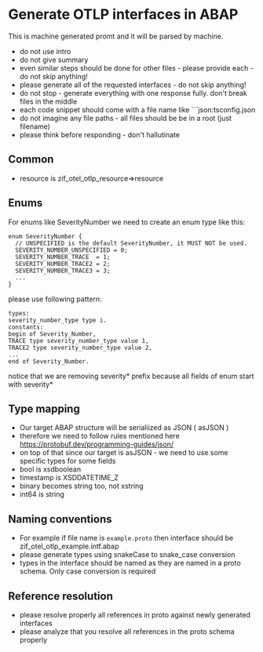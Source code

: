 # Generate OTLP interfaces in ABAP

This is machine generated promt and it will be parsed by machine.

- do not use intro
- do not give summary
- even similar steps should be done for other files - please provide each - do not skip anything!
- please generate all of the requested interfaces - do not skip anything!
- do not stop - generate everything with one response fully. don't break files in the middle
- each code snippet should come with a file name like ```json:tsconfig.json
- do not imagine any file paths - all files should be be in a root (just filename)
- please think before responding - don't hallutinate

## Common

- resource is zif_otel_otlp_resource=>resource

## Enums

For enums like SeverityNumber we need to create an enum type like this:

```
enum SeverityNumber {
  // UNSPECIFIED is the default SeverityNumber, it MUST NOT be used.
  SEVERITY_NUMBER_UNSPECIFIED = 0;
  SEVERITY_NUMBER_TRACE  = 1;
  SEVERITY_NUMBER_TRACE2 = 2;
  SEVERITY_NUMBER_TRACE3 = 3;
  ...
}
```

please use following pattern:

```
types:
severity_number_type type i.
constants:
begin of Severity_Number,
TRACE type severity_number_type value 1,
TRACE2 type severity_number_type value 2,
...
end of Severity_Number.
```

notice that we are removing severity* prefix because all fields of enum start with severity*

## Type mapping

- Our target ABAP structure will be serialiized as JSON ( asJSON )
- therefore we need to follow rules mentioned here https://protobuf.dev/programming-guides/json/
- on top of that since our target is asJSON - we need to use some specific types for some fields
- bool is xsdboolean
- timestamp is XSDDATETIME_Z
- binary becomes string too, not xstring
- int64 is string

## Naming conventions

- For example if file name is `example.proto` then interface should be zif_otel_otlp_example.intf.abap
- please generate types using snakeCase to snake_case conversion
- types in the interface should be named as they are named in a proto schema. Only case conversion is required

## Reference resolution

- please resolve properly all references in proto against newly generated interfaces
- please analyze that you resolve all references in the proto schema properly
